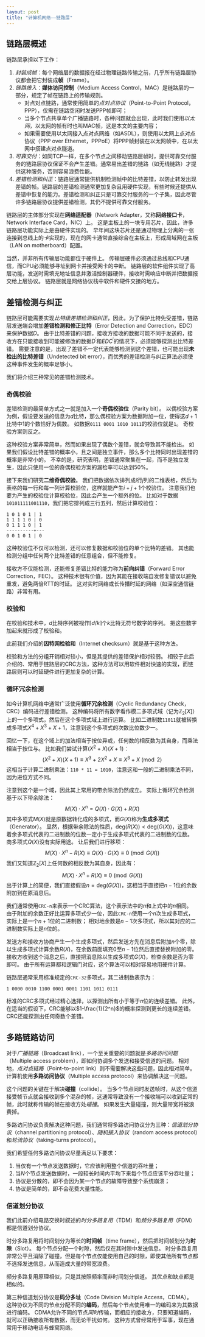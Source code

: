 ```yaml
---
layout: post
title: "计算机网络——链路层"
---
```


## 链路层概述

链路层承担以下工作：
1. *封装成帧*：每个网络层的数据报在经过物理链路传输之前，几乎所有链路层协议都会把它封装成**帧**（Frame）。
2. *链路接入*：**媒体访问控制**（Medium Access Control，MAC）是链路层的一部分，规定了帧在链路上的传输规则。
   - 对点对点链路，通常使用简单的*点对点协议*（Point-to-Point Protocol，PPP），仅需在链路空闲时发送PPP帧即可；
   - 当多个节点共享单个广播链路时，各种问题就会出现，此时我们使用*以太网*，以太网的帧有时也叫MAC帧，这是本文的主要内容；
   - 如果需要使用以太网接入点对点网络（如ASDL），则使用以太网上点对点协议（PPP over Ethernet，PPPoE）将PPP帧封装在以太网帧中，在以太网中搭建点对点隧道。
3. *可靠交付*：如同TCP一样，在多个节点之间移动链路层帧时，提供可靠交付服务的链路层协议保证不会产生差错。通常易出差错的链路（如无线链路）才提供这种服务，否则容易浪费性能。
4. *差错检测和纠正*：链路层通常提供机制检测帧中的比特差错，以防止转发出现差错的帧。链路层的差错检测通常更加复杂且用硬件实现，有些时候还提供从差错中恢复的能力。差错检测和纠正只是可靠交付服务的一个子集，因此尽管许多链路层协议提供差错检测，其仍不提供可靠交付服务。

链路层的主体部分实现在**网络适配器**（Network Adapter，又称**网络接口卡**，Network Interface Card，NIC）上。
这是主板上的一块专用芯片，因此，许多链路层功能实际上是由硬件实现的。
早年间这块芯片还是通过物理上分离的一张连接到总线上的*卡*实现的，现在的网卡通常直接综合在主板上，形成局域网在主板（LAN on motherboard）配置。

当然，并非所有传输层功能都位于硬件上。
传输层硬件必须通过总线和CPU通信，而CPU必须能够寻址到网卡并接受网卡的中断。
链路层的软件组件实现了高层功能，发送时需填充地址信息并激活控制器硬件，接收时需响应中断并把数据报交给上层协议。
链路层就是网络协议栈中软件和硬件交接的地方。

## 差错检测与纠正

链路层可能需要实现*比特级差错检测和纠正*，因此，为了保护比特免受差错，链路层发送端会增加**差错检测和修正比特**（Error Detection and Correction，EDC）来保护数据$D$。
由于比特差错的问题，接收方接收的数据可能不同于发送的，接收方在只能接收到可能被修改的数据$D^\prime$和$EDC^\prime$的情况下，必须能够探测出比特差错。
需要注意的是，出现了差错不一定代表能够检测到这个差错，也可能出现**未检出的比特差错**（Undetected bit error），而优秀的差错检测与纠正算法必须使这种事件发生的概率足够小。

我们将介绍三种常见的差错检测技术。

### 奇偶校验

差错检测的最简单方式之一就是加入一个**奇偶校验位**（Parity bit）。
以偶校验方案为例，假设要发送的信息为$d$比特，那么偶校验方案为数据附加一位，使得这$d+1$比特中1的个数恰好为偶数。
如数据`0111 0001 1010 1011`的校验位就是`1`。
奇校验方案则反之。

这种校验方案非常简单，然而如果出现了偶数个差错，就会导致其不能检出。
如果我们假设比特差错的概率小，且之间是独立事件，那么多个比特同时出现差错的概率是非常小的。
不幸的是，研究表明，差错通常聚集在一起，而不是独立发生，因此只使用一位的奇偶校验方案的漏检率可以达到50%。

接下来我们研究**二维奇偶校验**。
我们把数据依次排列成$i$行$j$列的二维表格，然后为表格的每一行和每一列计算校验位，这样就能产生$i+j+1$个校验位。
注意我们也要为产生的校验位计算校验位，因此会产生一个额外的位。
比如对于数据`101011111001110`，我们把它排列成三行五列，然后计算校验位：
```
1 0 1 0 1 | 1
1 1 1 1 0 | 0
0 1 1 1 0 | 1
----------+---
0 0 1 0 1 | 0
```
这种校验位不仅可以检测，还可以修复数据和校验位的单个比特的差错。
其也能检测分组中任何两个比特差错的任意组合，但不能修复。

接收方不仅能检测，还能修复差错比特的能力称为**前向纠错**（Forward Error Correction，FEC）。
这种技术很有价值，因为其能在接收端自发修复错误以避免重发，避免两倍RTT的时延。
这对实时网络或长传播时延的网络（如深空通信链路）非常有用。

### 校验和

在校验和技术中，$d$比特序列被视作$\lceil d/k \rceil$个$k$比特无符号数字的序列。
把这些数字加起来就形成了校验和。

此前我们介绍的**因特网检验和**（Internet checksum）就是基于这种方法。

校验和方法的分组开销相对较小，但是其提供的差错保护相对较弱。
相较于此后介绍的、常用于链路层的CRC方法，这种方法可以用软件相对快速的实现，而链路层则可以时延硬件进行更加复杂的计算。

### 循环冗余检测

如今计算机网络中通常广泛使用**循环冗余检测**（Cyclic Redundancy Check，CRC）编码进行差错检测。
这种编码将所有数字看作模二多项式域（记为$\mathbb{Z}_2[X]$）上的一个多项式，然后在这个多项式域上进行运算。
比如二进制数`11011`就被转换成多项式$X^4 + X^3 + X + 1$，注意到这个多项式的次数比位数少一。

回忆一下，在这个域上的加法相当于按位异或，任何数的相反数为其自身，而乘法相当于按位与。
比如我们尝试计算$(X^2+X)(X+1)$：
$$
(X^2 + X)(X + 1) \equiv X^3 + 2 X^2 + X \equiv X^3 + X \pmod 2
$$
这相当于计算二进制乘法：`110 * 11 = 1010`，注意这和一般的二进制乘法不同，因为进位方式不同。

注意到这个是一个域，因此其上常用的带余除法仍然成立。
实际上循环冗余检测基于以下带余除法：
$$
M(X) \cdot X^n = Q(X) \cdot G(X) + R(X)
$$
其中多项式$M(X)$就是原数据转化成的多项式，而$G(X)$称为**生成多项式**（Generator）。
显然，根据带余除法的性质，$\mathrm{deg}(R(X)) < \mathrm{deg}(G(X))$，这意味着余多项式代表的二进制数的位数一定小于生成多项式代表的二进制数的位数。
商多项式$Q(X)$没有实际用途。
让后我们进行移项：
$$
M(X) \cdot X^n - R(X) \equiv Q(X) \cdot G(X) \equiv 0 \pmod{G(X)}
$$
我们又知道$\mathbb{Z}_2[X]$上任何数的相反数为其自身，因此有：
$$
M(X) \cdot X^n + R(X) \equiv 0 \pmod{G(X)}
$$
出于计算上的简便，我们直接假设$n = \mathrm{deg}(G(X))$，这相当于直接把$n-1$位的余数附加到在原消息后。

我们通常使用`CRC-n`来表示一个CRC算法，这个表示法中的$n$和上式中的$n$相同。
由于附加的余数正好比运算多项式少一位，因此`CRC-n`使用一个$n$次生成多项式，实际上是一个$n+1$位的二进制数；
相对地余数是$n-1$次多项式，所以其对应的二进制数实际上是$n$位的。

发送方和接收方协商产生一个生成多项式，然后发送方先在消息后附加$n$个零，除以生成多项式计算余数$R(X)$，在余数前面填充$0$至$n-1$位然后直接替换附加的零。
接收方收到这个消息之后，直接把消息除以生成多项式$G(X)$，检查余数是否为零即可。
由于所有运算都和逻辑门对应，这个算法可以相对容易地用硬件计算。

链路层通常采用标准规定的`CRC-32`多项式，其二进制数表示为：
```
1 0000 0010 1100 0001 0001 1101 1011 0111
```

标准的CRC多项式经过精心选择，以探测出所有小于等于$n$位的连续差错。
此外，在适当的假设下，CRC能够以$1-\frac{1}{2^n}$的概率探测到更长的连续差错。
CRC还能探测出任何奇数个差错。

## 多路链路访问

对于*广播链路*（Broadcast link），一个至关重要的问题就是*多路访问问题*（Multiple access problem），即如何协调多个发送和接受信道的问题。
相对地，*点对点链路*（Point-to-point link）则不需要解决这些问题，因此相对简单。
计算机使用**多路访问协议**（Multiple access protocol）来协调解决这一问题。

这个问题的关键在于解决**碰撞**（collide）。
当多个节点同时发送帧时，从这个信道接受帧节点就会接收到多个混杂的帧，这通常导致没有一个接收端可以收到正常的帧，此时就称传输的帧在接收方处*碰撞*。
如果发生大量碰撞，则大量带宽将被浪费掉。

多路访问协议负责解决这种问题，我们通常将多路访问协议分为三种：*信道划分协议*（channel partitioning protocol）、*随机接入协议*（random access protocol）和*轮流协议*（taking-turns protocol）。

我们希望任何多路访问协议尽量满足以下要求：
1. 当仅有一个节点发送数据时，它应该利用整个信道的吞吐量；
2. 当$N$个节点发送数据时，一段较长时间内平均下来每个节点应该平分吞吐量；
3. 协议是分散的，即不会因为某一个节点的故障导致整个系统崩溃；
4. 协议是简单的，即不会花费大量性能。

### 信道划分协议

我们此前介绍电路交换时叙述的*时分多路复用*（TDM）和*频分多路复用*（FDM）都是信道划分协议。

时分多路复用将时间划分为等长的**时间帧**（time frame），然后把时间帧划分为**时隙**（Slot）。
每个节点分配一个时隙，然后仅在其时隙中发送信息。
时分多路复用非常公平且消除了碰撞，但是每个节点仅能使用自己的时隙，即使其他所有节点都不选择发送信息，从而造成大量的带宽浪费。

频分多路复用原理相似，只是其按照频率而非时间划分信道。
其优点和缺点都是相似的。

第三种信道划分协议是**码分多址**（Code Division Multiple Access，CDMA）。
这种协议为不同的节点分配不同的**编码**，然后每个节点使用唯一的编码来为其数据进行编码。
CDMA允许不同的节点*同时*传输，而相应的接收方，只要知道编码，就可以正确接收所有数据，而无论干扰如何。
这种方式曾经常用于军事，现在通常用于移动电话与蜂窝网络。
